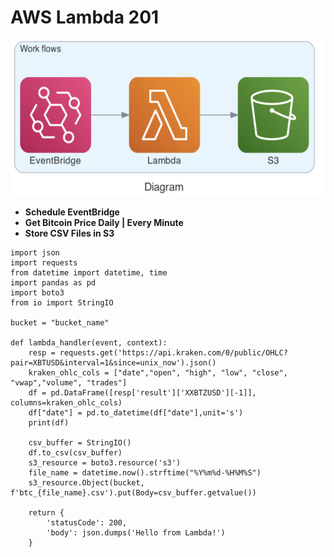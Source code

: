 # AWS Lambda 201
<img src="images/workflow.png" width="800" height="250" />

* **Schedule EventBridge**
* **Get Bitcoin Price Daily | Every Minute**
* **Store CSV Files in S3**

```
import json
import requests
from datetime import datetime, time
import pandas as pd
import boto3
from io import StringIO

bucket = "bucket_name"

def lambda_handler(event, context):
    resp = requests.get('https://api.kraken.com/0/public/OHLC?pair=XBTUSD&interval=1&since=unix_now').json()
    kraken_ohlc_cols = ["date","open", "high", "low", "close", "vwap","volume", "trades"]
    df = pd.DataFrame([resp['result']['XXBTZUSD'][-1]], columns=kraken_ohlc_cols)
    df["date"] = pd.to_datetime(df["date"],unit='s') 
    print(df)
    
    csv_buffer = StringIO()
    df.to_csv(csv_buffer)
    s3_resource = boto3.resource('s3')
    file_name = datetime.now().strftime("%Y%m%d-%H%M%S")
    s3_resource.Object(bucket, f'btc_{file_name}.csv').put(Body=csv_buffer.getvalue())
    
    return {
        'statusCode': 200,
        'body': json.dumps('Hello from Lambda!')
    }

```



 

